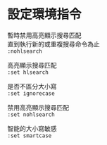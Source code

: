 # 設定環境指令

暫時禁用高亮顯示搜尋匹配  
直到執行新的或重複搜尋命令為止  
`:nohlsearch`

高亮顯示搜尋匹配  
`:set hlsearch`

是否不區分大小寫  
`:set ignorecase`

禁用高亮顯示搜尋匹配  
`:set nohlsearch`

智能的大小寫敏感  
`:set smartcase`

